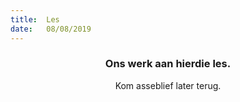 ```yaml
---
title:  Les
date:   08/08/2019
---
```


### <center>Ons werk aan hierdie les.</center>
<center>Kom asseblief later terug.</center>